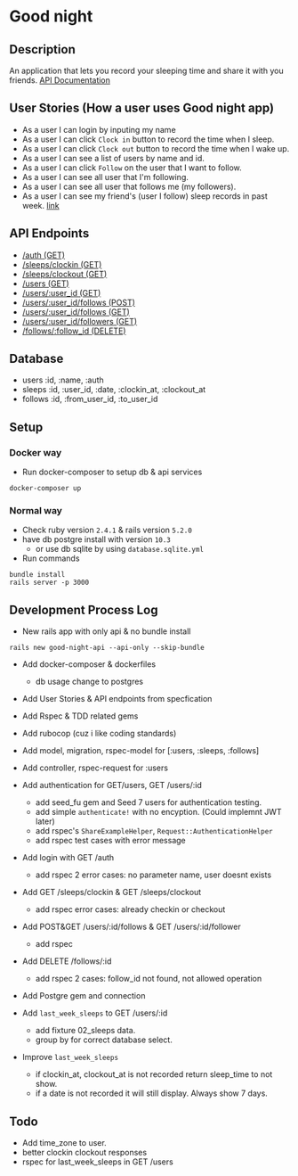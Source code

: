 # Good night

## Description
An application that lets you record your sleeping time and share it with you friends.
[API Documentation](API_DOC.md)

## User Stories (How a user uses Good night app)
* As a user I can login by inputing my name
* As a user I can click `Clock in` button to record the time when I sleep.
* As a user I can click `Clock out` button to record the time when I wake up.
* As a user I can see a list of users by name and id.
* As a user I can click `Follow` on the user that I want to follow.
* As a user I can see all user that I'm following.
* As a user I can see all user that follows me (my followers).
* As a user I can see my friend's (user I follow) sleep records in past week. [link](API_DOC.md#get-usersid)

## API Endpoints
* [/auth (GET)](API_DOC.md#get-auth)
* [/sleeps/clockin (GET)](API_DOC.md#get-sleepsclockin)
* [/sleeps/clockout (GET)](API_DOC.md#get-sleepsclockout)
* [/users (GET)](API_DOC.md#get-users)
* [/users/:user_id (GET)](API_DOC.md#get-usersid)
* [/users/:user_id/follows (POST)](API_DOC.md#post-usersidfollows)
* [/users/:user_id/follows (GET)](API_DOC.md#get-usersidfollows)
* [/users/:user_id/followers (GET)](API_DOC.md#get-usersidfollowers)
* [/follows/:follow_id (DELETE)](API_DOC.md#delete-followsid)

## Database
* users :id, :name, :auth
* sleeps :id, :user_id, :date, :clockin_at, :clockout_at
* follows :id, :from_user_id, :to_user_id

## Setup
### Docker way
* Run docker-composer to setup db & api services
```
docker-composer up
```

### Normal way
* Check ruby version `2.4.1` & rails version `5.2.0`
* have db postgre install with version `10.3`
    - or use db sqlite by using `database.sqlite.yml`
* Run commands
```
bundle install
rails server -p 3000
```

## Development Process Log
* New rails app with only api & no bundle install
```
rails new good-night-api --api-only --skip-bundle
```

* Add docker-composer & dockerfiles
    - db usage change to postgres

* Add User Stories & API endpoints from specfication

* Add Rspec & TDD related gems

* Add rubocop (cuz i like coding standards)

* Add model, migration, rspec-model for [:users, :sleeps, :follows]

* Add controller, rspec-request for :users

* Add authentication for GET/users, GET /users/:id
    - add seed_fu gem and Seed 7 users for authentication testing.
    - add simple `authenticate!` with no encyption. (Could implemnt JWT later)
    - add rspec's `ShareExampleHelper`, `Request::AuthenticationHelper`
    - add rspec test cases with error message

* Add login with GET /auth
    - add rspec 2 error cases: no parameter name, user doesnt exists

* Add GET /sleeps/clockin & GET /sleeps/clockout
    - add rspec error cases: already checkin or checkout

* Add POST&GET /users/:id/follows & GET /users/:id/follower
    - add rspec

* Add DELETE /follows/:id
    - add rspec 2 cases: follow_id not found, not allowed operation

* Add Postgre gem and connection

* Add `last_week_sleeps` to GET /users/:id
    - add fixture 02_sleeps data.
    - group by for correct database select.

* Improve `last_week_sleeps`
    - if clockin_at, clockout_at is not recorded return sleep_time to not show.
    - if a date is not recorded it will still display. Always show 7 days.

## Todo
- Add time_zone to user.
- better clockin clockout responses
- rspec for last_week_sleeps in GET /users